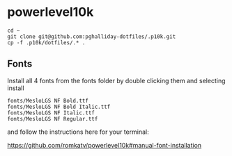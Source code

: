 # powerlevel10k

```
cd ~
git clone git@github.com:pghalliday-dotfiles/.p10k.git
cp -f .p10k/dotfiles/.* .
```

## Fonts

Install all 4 fonts from the fonts folder by double clicking them and selecting install

```
fonts/MesloLGS NF Bold.ttf
fonts/MesloLGS NF Bold Italic.ttf
fonts/MesloLGS NF Italic.ttf
fonts/MesloLGS NF Regular.ttf
```

and follow the instructions here for your terminal:

https://github.com/romkatv/powerlevel10k#manual-font-installation

